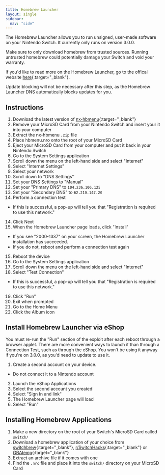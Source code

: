 ```yaml
---
title: Homebrew Launcher
layout: single
sidebar:
  nav: "side"
---
```


The Homebrew Launcher allows you to run unsigned, user-made software on your Nintendo Switch. It currently only runs on version 3.0.0.

Make sure to only download homebrew from trusted sources. Running untrusted homebrew could potentially damage your Switch and void your warranty.

If you'd like to read more on the Homebrew Launcher, go to the offical website [ here](https://switchbrew.github.io/nx-hbl/){:target="_blank"}.

Update blocking will not be necessary after this step, as the Homebrew Launcher DNS automatically blocks updates for you.

## Instructions

1. Download the latest version of [nx-hbmenu](https://github.com/switchbrew/nx-hbmenu/releases/latest){:target="_blank"}
2. Remove your MicroSD Card from your Nintendo Switch and insert your it into your computer
3. Extract the nx-hbmenu `.zip` file
4. Place hbmenu.nro onto the root of your MicroSD Card
5. Eject your MicroSD Card from your computer and put it back in your Nintendo Switch
6. Go to the System Settings application
7. Scroll down the menu on the left-hand side and select "Internet"
8. Select "Internet Settings"
9. Select your network
10. Scroll down to "DNS Settings"
11. Set your DNS Settings to "Manual"
12. Set your "Primary DNS" to `104.236.106.125`
12. Set your "Secondary DNS" to `62.210.147.20`
13. Perform a connection test
  - If this is successful, a pop-up will tell you that "Registration is required to use this network."
14. Click Next
14. When the Homebrew Launcher page loads, click "Install"
  - If you see "2000-1337" on your screen, the Homebrew Launcher installation has succeeded.
  - If you do not, reboot and perform a connection test again
15. Reboot the device
16. Go to the System Settings application
17. Scroll down the menu on the left-hand side and select "Internet"
18. Select "Test Connection"
  - If this is successful, a pop-up will tell you that "Registration is required to use this network."
19. Click "Run"
20. Exit when prompted
21. Go to the Home Menu
22. Click the Album icon

## Install Homebrew Launcher via eShop

You must re-run the "Run" section of the exploit after each reboot through a browser applet. There are more convenient ways to launch it than through a Connection Test, such as through the eShop. You won't be using it anyway if you're on 3.0.0, as you'd need to update to use it.

1. Create a second account on your device.
  - Do not connect it to a Nintendo account
2. Launch the eShop Applications
3. Select the second account you created
4. Select "Sign In and link"
5. The Homebrew Launcher page will load
6. Select "Run"

## Installing Homebrew Applications

1. Make a new directory on the root of your Switch's MicroSD Card called `switch/`
2. Download a homebrew application of your choice from [switchbrew](http://switchbrew.org/index.php?title=Homebrew_Applications){:target="_blank"}, [r/SwitchHacks](https://www.reddit.com/r/SwitchHacks/){:target="_blank"} or [GBAtemp](https://gbatemp.net/forums/285/){:target="_blank"}
3. Extract an archive file if it comes with one
4. Find the `.nro` file and place it into the `switch/` directory on your MicroSD Card
